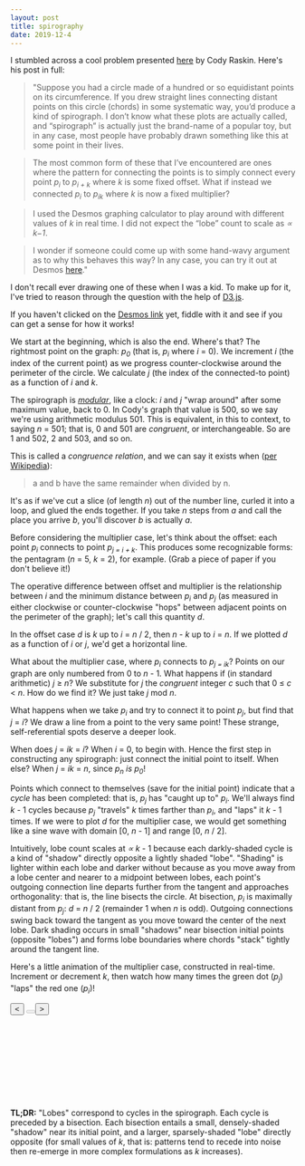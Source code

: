 ```yaml
---
layout: post
title: spirography
date: 2019-12-4
---
```


I stumbled across a cool problem presented [here](http://codyraskin.com/research/?p=158) by Cody Raskin. Here's his post in full:

> "Suppose you had a circle made of a hundred or so equidistant points on its circumference. If you drew straight lines connecting distant points on this circle (chords) in some systematic way, you’d produce a kind of spirograph. I don’t know what these plots are actually called, and “spirograph” is actually just the brand-name of a popular toy, but in any case, most people have probably drawn something like this at some point in their lives.

> The most common form of these that I’ve encountered are ones where the pattern for connecting the points is to simply connect every point *p<sub>i</sub>* to *p<sub>i + k</sub>* where *k* is some fixed offset. What if instead we connected *p<sub>i</sub>* to *p<sub>ik</sub>* where *k* is now a fixed multiplier?

> I used the Desmos graphing calculator to play around with different values of *k* in real time. I did not expect the “lobe” count to scale as *∝ k−1*.

> I wonder if someone could come up with some hand-wavy argument as to why this behaves this way? In any case, you can try it out at Desmos [here](https://www.desmos.com/calculator/yjayzmpgzr)."

I don't recall ever drawing one of these when I was a kid. To make up for it, I've tried to reason through the question with the help of [D3.js](https://d3js.org/).

If you haven't clicked on the [Desmos link](https://www.desmos.com/calculator/yjayzmpgzr) yet, fiddle with it and see if you can get a sense for how it works!

We start at the beginning, which is also the end. Where's that? The rightmost point on the graph: *p<sub>0</sub>* (that is, *p<sub>i</sub>* where *i* = 0). We increment *i* (the index of the current point) as we progress counter-clockwise around the perimeter of the circle. We calculate *j* (the index of the connected-to point) as a function of *i* and *k*.

The spirograph is [*modular*](https://en.wikipedia.org/wiki/Modular_arithmetic), like a clock:  *i* and *j* "wrap around" after some maximum value, back to 0. In Cody's graph that value is 500, so we say we're using arithmetic modulus 501. This is equivalent, in this to context, to saying *n* = 501; that is, 0 and 501 are *congruent*, or interchangeable. So are 1 and 502, 2 and 503, and so on.

This is called a *congruence relation*, and we can say it exists when ([per Wikipedia](https://en.wikipedia.org/wiki/Modular_arithmetic#Definition_of_congruence_relation)):

> a and b have the same remainder when divided by n.

It's as if we've cut a slice (of length *n*) out of the number line, curled it into a loop, and glued the ends together. If you take *n* steps from *a* and call the place you arrive *b*, you'll discover *b* is actually *a*.

Before considering the multiplier case, let's think about the offset: each point *p<sub>i</sub>* connects to point *p<sub>j = i + k</sub>*. This produces some recognizable forms: the pentagram (*n* = 5, *k* = 2), for example. (Grab a piece of paper if you don't believe it!)

The operative difference between offset and multiplier is the relationship between *i* and the minimum distance between *p<sub>i</sub>* and *p<sub>j</sub>* (as measured in either clockwise or counter-clockwise "hops" between adjacent points on the perimeter of the graph); let's call this quantity *d*.

In the offset case *d* is *k* up to *i* = *n* / 2, then *n* - *k* up to *i* = *n*. If we plotted *d* as a function of *i* or *j*, we'd get a horizontal line.

What about the multiplier case, where *p<sub>i</sub>* connects to *p<sub>j = ik</sub>*? Points on our graph are only numbered from 0 to *n* - 1. What happens if (in standard arithmetic) *j* &ge; *n*? We substitute for *j* the *congruent* integer *c* such that 0 &le; *c* &lt; *n*. How do we find it? We just take *j* mod *n*.

What happens when we take *p<sub>i</sub>* and try to connect it to point *p<sub>j</sub>*, but find that *j* = *i*? We draw a line from a point to the very same point! These strange, self-referential spots deserve a deeper look.

When does *j* = *ik* = *i*? When *i* = 0, to begin with. Hence the first step in constructing any spirograph: just connect the initial point to itself. When else? When *j* = *ik* = *n*, since *p<sub>n</sub>* *is* *p<sub>0</sub>*!

Points which connect to themselves (save for the initial point) indicate that a *cycle* has been completed: that is, *p<sub>j</sub>* has "caught up to" *p<sub>i</sub>*. We'll always find *k* - 1 cycles because *p<sub>j</sub>* "travels" *k* times farther than *p<sub>i</sub>*, and "laps" it *k* - 1 times. If we were to plot *d* for the multiplier case, we would get something like a sine wave with domain [0, *n* - 1] and range [0, *n* / 2].

Intuitively, lobe count scales at *∝* *k* - 1 because each darkly-shaded cycle is a kind of "shadow" directly opposite a lightly shaded "lobe". "Shading" is lighter within each lobe and darker without because as you move away from a lobe center and nearer to a midpoint between lobes, each point's outgoing connection line departs further from the tangent and approaches orthogonality: that is, the line bisects the circle. At bisection, *p<sub>i</sub>* is maximally distant from *p<sub>j</sub>*: *d* = *n* / 2 (remainder 1 when *n* is odd). Outgoing connections swing back toward the tangent as you move toward the center of the next lobe. Dark shading occurs in small "shadows" near bisection initial points (opposite "lobes") and forms lobe boundaries where chords "stack" tightly around the tangent line.

Here's a little animation of the multiplier case, constructed in real-time. Increment or decrement *k*, then watch how many times the green dot (*p<sub>j</sub>*) "laps" the red one (*p<sub>i</sub>*)!

<div class="btn-group" role="group">
<button type="button" class="btn btn-dark" onclick="decK()">&lt;</button>
<button id="k" type="button" disabled class="btn btn-dark">
</button><button type="button" class="btn btn-dark" onclick="incK()">&gt;</button>
</div>
<svg id="multiplier" class="container-fluid"></svg>

**TL;DR:** "Lobes" correspond to cycles in the spirograph. Each cycle is preceded by a bisection. Each bisection entails a small, densely-shaded "shadow" near its initial point, and a larger, sparsely-shaded "lobe" directly opposite (for small values of *k*, that is: patterns tend to recede into noise then re-emerge in more complex formulations as *k* increases).

<script src="https://d3js.org/d3.v4.min.js"></script>
<script>
var k = 2;  // multiplier
var r = 40; // radius

var svg = d3
  .select("svg")
  .attr("width", 960)
  .style("height", 600);

var path = svg
  .append("path")
  .attr(
    "d",
    "M " +
      3 * r +
      ", " +
      2 * r +
      " a " +
      r +
      "," +
      r +
      " 0 1,1 " +
      -2 * r +
      ",0 a " +
      r +
      "," +
      r +
      " 0 1,1 " +
      2 * r +
      ",0"
  )
  .attr("fill", "none")
  .style("stroke", "gray")
  .style("stroke-width", "3")
  .style("stroke-opacity", 0.5);

var piDot = svg
  .append("circle")
  .attr("fill", "red")
  .style("fill-opacity", 0.5)
  .attr("r", 6)
  .attr("transform", "translate(" + 2 * r + "," + 3 * r + ")");

var pjDot = svg
  .append("circle")
  .attr("fill", "green")
  .style("fill-opacity", 0.5)
  .attr("r", 6)
  .attr("transform", "translate(" + 2 * r + "," + 3 * r + ")");

renderK();
transition();

function incK() {
    k += 1;
    renderK();
}

function decK() {
    if (k > 1) { 
        k -= 1;
    }
    renderK();
}

function renderK() {
    document.getElementById("k").innerHTML = "k = " + k;
}

function transition() {
  piDot
    .transition()
    .duration(5000)
    .attrTween("transform", translateAlong(path.node(), k))
    .on("end", function() {
      d3.selectAll("line").remove();
      transition();
    });
}

// adapted from https://bl.ocks.org/mbostock/1705868
function translateAlong(path, K) {
  var l = path.getTotalLength();
  return function(d, i, a) {
    return function(t) {
      var i = t * l;
      var j = i * K;
      var pi = path.getPointAtLength(i);
      var pj = path.getPointAtLength(j <= l ? j : j % l);
      svg
        .append("line")
        .attr("x1", pi.x)
        .attr("y1", pi.y)
        .attr("x2", pj.x)
        .attr("y2", pj.y)
        .style("stroke", "gray")
        .style("stroke-opacity", 0.25)
        .style("stroke-width", 1);
      pjDot.attr("transform", "translate(" + pj.x + "," + pj.y + ")");
      return "translate(" + pi.x + "," + pi.y + ")";
    };
  };
}

</script>
